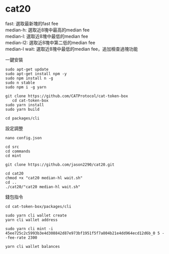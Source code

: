 # cat20

fast: 選取最新塊的fast fee  
median-h: 選取近8塊中最高的median fee  
median-l: 選取近8塊中最低的median fee   
median-l2: 選取近8塊中第二低的median fee  
median-l wait: 選取近8塊中最低的median fee，追加檢查過塊功能  

一鍵安裝
 ```
sudo apt-get update
sudo apt-get install npm -y
sudo npm install n -g
sudo n stable
sudo npm i -g yarn

git clone https://github.com/CATProtocol/cat-token-box
    cd cat-token-box
sudo yarn install
sudo yarn build

cd packages/cli
 ```
  
設定調整
 ```
nano config.json
 ```
 ```
cd src
cd commands
cd mint
 ```
 ```
git clone https://github.com/jason2290/cat20.git
 ```
 ```
cd cat20
chmod +x "cat20 median-hl wait.sh"
cd ..
./cat20/"cat20 median-hl wait.sh"
 ```
錢包指令
 ```
cd cat-token-box/packages/cli
 ```
 ```
sudo yarn cli wallet create
yarn cli wallet address
 ```
 ```
sudo yarn cli mint -i 45ee725c2c5993b3e4d308842d87e973bf1951f5f7a804b21e4dd964ecd12d6b_0 5 --fee-rate 2300
 ```
 ```
yarn cli wallet balances
 ```
 ```
 ```
